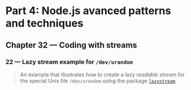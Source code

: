# Part 4: Node.js avanced patterns and techniques
## Chapter 32 &mdash; Coding with streams
### 22 &mdash; Lazy stream example for `/dev/urandom`
> An example that illustrates how to create a lazy *readable stream* for the special Unix file `/dev/urandom` using the package [`lazystream`](https://www.npmjs.com/package/lazystream).
